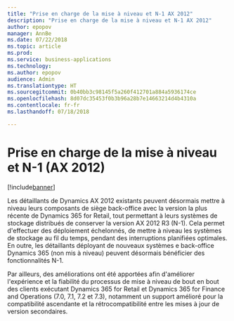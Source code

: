 ```yaml
---
title: "Prise en charge de la mise à niveau et N-1 AX 2012"
description: "Prise en charge de la mise à niveau et N-1 AX 2012"
author: epopov
manager: AnnBe
ms.date: 07/22/2018
ms.topic: article
ms.prod: 
ms.service: business-applications
ms.technology: 
ms.author: epopov
audience: Admin
ms.translationtype: HT
ms.sourcegitcommit: 0b40bb3c98145f5a260f412701a884a5936174ce
ms.openlocfilehash: 8d07dc35453f0b3b96a28b7e14663214d4b4310a
ms.contentlocale: fr-fr
ms.lasthandoff: 07/18/2018

---
```

#  <a name="support-for-upgrade-and-n-1-ax-2012"></a>Prise en charge de la mise à niveau et N-1 (AX 2012)


[!include[banner](../../includes/banner.md)]

Les détaillants de Dynamics AX 2012 existants peuvent désormais mettre à niveau leurs composants de siège back-office avec la version la plus récente de Dynamics 365 for Retail, tout permettant à leurs systèmes de stockage distribués de conserver la version AX 2012 R3 (N-1).
Cela permet d'effectuer des déploiement échelonnés, de mettre à niveau les systèmes de stockage au fil du temps, pendant des interruptions planifiées optimales. En outre, les détaillants déployant de nouveaux systèmes e back-office Dynamics 365 (non mis à niveau) peuvent désormais bénéficier des fonctionnalités N-1.

Par ailleurs, des améliorations ont été apportées afin d'améliorer l'expérience et la fiabilité du processus de mise à niveau de bout en bout des clients exécutant Dynamics 365 for Retail et Dynamics 365 for Finance and Operations (7.0, 7.1, 7.2 et 7.3), notamment un support amélioré pour la compatibilité ascendante et la rétrocompatibilité entre les mises à jour de version secondaires.

